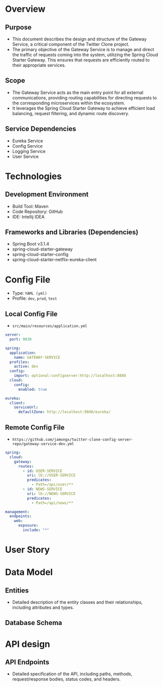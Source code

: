 # Overview
## Purpose
- This document describes the design and structure of the Gateway Service, a critical component of the Twitter Clone project.
- The primary objective of the Gateway Service is to manage and direct the traffic of requests coming into the system, utilizing the Spring Cloud Starter Gateway. This ensures that requests are efficiently routed to their appropriate services.


## Scope
- The Gateway Service acts as the main entry point for all external communications, providing routing capabilities for directing requests to the corresponding microservices within the ecosystem.
- It leverages the Spring Cloud Starter Gateway to achieve efficient load balancing, request filtering, and dynamic route discovery.


## Service Dependencies
- Eureka Service
- Config Service
- Logging Service
- User Service


# Technologies

## Development Environment
- Build Tool: Maven
- Code Repository: GitHub
- IDE: Intellij IDEA

## Frameworks and Libraries (Dependencies)
- Spring Boot v3.1.4
- spring-cloud-starter-gateway
- spring-cloud-starter-config
- spring-cloud-starter-netflix-eureka-client


# Config File
- Type: `YAML (yml)`
- Profile: `dev`, `prod`, `test`

## Local Config File
- `src/main/resources/application.yml`
```yml
server:
  port: 9030

spring:
  application:
    name: GATEWAY-SERVICE
  profiles:
    active: dev
  config:
    import: optional:configserver:http://localhost:8888
  cloud:
    config:
      enabled: true

eureka:
  client:
    serviceUrl:
      defaultZone: http://localhost:9040/eureka/
```

## Remote Config File
- `https://github.com/jamongx/twitter-clone-config-server-repo/gateway-service-dev.yml`
```yml
spring:
  cloud:
    gateway:
      routes:
        - id: USER-SERVICE
          uri: lb://USER-SERVICE
          predicates:
            - Path=/api/user/**
        - id: NEWS-SERVICE
          uri: lb://NEWS-SERVICE
          predicates:
            - Path=/api/news/**

management:
  endpoints:
    web:
      exposure:
        include: "*"
```

# User Story

# Data Model
## Entities
- Detailed description of the entity classes and their relationships, including attributes and types.

## Database Schema

# API design
## API Endpoints
- Detailed specification of the API, including paths, methods, request/response bodies, status codes, and headers.